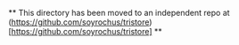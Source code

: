 ** This directory has been moved to an independent repo at (https://github.com/soyrochus/tristore)[https://github.com/soyrochus/tristore] **
